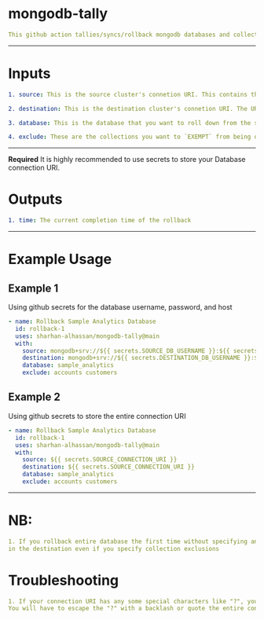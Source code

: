 
# mongodb-tally
```yml
This github action tallies/syncs/rollback mongodb databases and collections from one cluster to the other
```
************************************************************************************
# Inputs
```yml
1. source: This is the source cluster's connetion URI. This contains the host, password, and endpoint

2. destination: This is the destination cluster's connetion URI. The URI contatins the host, password, and endpoint

3. database: This is the database that you want to roll down from the source to the destination's cluster

4. exclude: These are the collections you want to `EXEMPT` from being dumped and restored to the destination cluster. By default, the entire database from source is dumped and restored in the destination cluste IF NO exclusions are stated.
```
************************************************************************************

**Required** It is highly recommended to use secrets to store your Database connection URI.

# Outputs
```yml
1. time: The current completion time of the rollback
```
************************************************************************************

# Example Usage
## Example 1
Using github secrets for the database username, password, and host
```yml
- name: Rollback Sample Analytics Database
  id: rollback-1
  uses: sharhan-alhassan/mongodb-tally@main
  with:
    source: mongodb+srv://${{ secrets.SOURCE_DB_USERNAME }}:${{ secrets.SOURCE_DB_PASSWORD }}@${{ secrets.SOURCE_DB_HOST }}
    destination: mongodb+srv://${{ secrets.DESTINATION_DB_USERNAME }}:${{ secrets.DESTINATION_DB_PASSWORD }}@${{ secrets.DESTINATION_DB_HOST }}
    database: sample_analytics
    exclude: accounts customers
```

## Example 2
Using github secrets to store the entire connection URI
```yml
- name: Rollback Sample Analytics Database
  id: rollback-1
  uses: sharhan-alhassan/mongodb-tally@main
  with:
    source: ${{ secrets.SOURCE_CONNECTION_URI }}
    destination: ${{ secrets.SOURCE_CONNECTION_URI }}
    database: sample_analytics
    exclude: accounts customers
```
************************************************************************************

# NB:
```yml
1. If you rollback entire database the first time without specifying any collection exemptions, any subsequent tallies will not override existing data 
in the destination even if you specify collection exclusions
```

# Troubleshooting 
```yml
1. If your connection URI has any some special characters like "?", you'll get the error # zsh: no matches found:
You will have to escape the "?" with a backlash or quote the entire connection URI
```